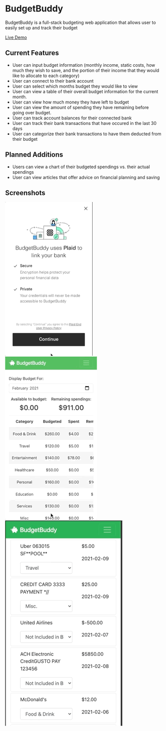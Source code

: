 # BudgetBuddy

BudgetBuddy is a full-stack budgeting web application that allows user to easily set up and track their budget

[Live Demo](https://budgetbuddy-app.herokuapp.com/)

## Current Features 

* User can input budget information (monthly income, static costs, how much they wish to save, 
  and the portion of their income that they would like to allocate to each category)
* User can connect to their bank account
* User can select which months budget they would like to view
* User can view a table of their overall budget information for the current month. 
* User can view how much money they have left to budget
* User can view the amount of spending they have remaining before going over budget.
* User can track account balances for their connected bank
* User can track their bank transactions that have occured in the last 30 days
* User can categorize their bank transactions to have them deducted from their budget

## Planned Additions

* Users can view a chart of their budgeted spendings vs. their actual spendings
* User can view articles that offer advice on financial planning and saving


## Screenshots

![](server/public/demo/connect.gif)
![](server/public/demo/budget-form.gif)
![](server/public/demo/categorize.gif)

